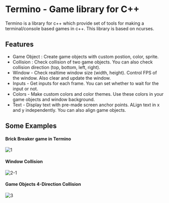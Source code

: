 # Termino - Game library for C++
Termino is a library for c++ which provide set of tools for making a terminal/console based games in c++. This library is based on ncurses.

## Features
- Game Object : Create game objects with custom postion, color, sprite.
- Collision : Check collision of two game objects. You can also check collision direction (top, bottom, left, right).
- Window - Check realtime window size (width, height). Control FPS of the window. Also clear and update the window.
- Inputs - Get inputs for each frame. You can set whether to wait for the input or not.
- Colors - Make custom colors and color themes. Use these colors in your game objects and window background.
- Text - Display text with pre-made screen anchor points. ALign text in x and y independently. You can also align game objects.


## Some Examples

#### Brick Breaker game in Termino

![1](https://user-images.githubusercontent.com/35967121/118822260-9eff2c00-b8d5-11eb-84f7-2ed2a31c7763.gif)

#### Window Collision

![2-1](https://user-images.githubusercontent.com/35967121/118826186-e20ece80-b8d8-11eb-8f39-0f73f396eee9.gif)

#### Game Objects 4-Direction Collision

![3](https://user-images.githubusercontent.com/35967121/118826622-4598fc00-b8d9-11eb-882e-a1eedb197646.gif)
